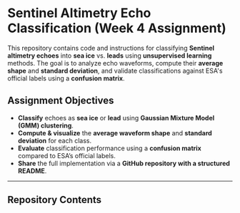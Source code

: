 # Sentinel Altimetry Echo Classification (Week 4 Assignment)

This repository contains code and instructions for classifying **Sentinel altimetry echoes** into **sea ice** vs. **leads** using **unsupervised learning** methods. The goal is to analyze echo waveforms, compute their **average shape** and **standard deviation**, and validate classifications against ESA's official labels using a **confusion matrix**.

##  Assignment Objectives
-  **Classify** echoes as **sea ice** or **lead** using **Gaussian Mixture Model (GMM) clustering**.
-  **Compute & visualize** the **average waveform shape** and **standard deviation** for each class.
-  **Evaluate** classification performance using a **confusion matrix** compared to ESA’s official labels.
-  **Share** the full implementation via a **GitHub repository with a structured README**.

---

##  Repository Contents
